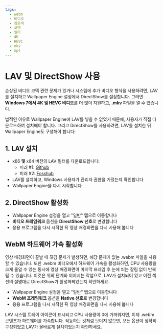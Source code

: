 ```yaml
---
tags:
  - webm
  - 비디오
  - 검은색
  - 코덱
  - 필터
  - 4K
  - HEVC
  - mkv
  - mp4
---
```


# LAV 및 DirectShow 사용
손상된 비디오 코덱 관련 문제가 있거나 시스템에 추가 비디오 형식을 사용하려면, LAV를 설치하고 Wallpaper Engine 설정에서 DirectShow를 설정합니다. 그러면 **Windows 7에서 4K 및 HEVC 비디오**를 더 많이 지원하고, **.mkv** 파일을 열 수 있습니다.

법적인 이유로 Wallpaper Engine에 LAV를 넣을 수 없었기 때문에, 사용자가 직접 다운로드하여 설치해야 합니다. 그리고 DirectShow를 사용하려면, LAV를 설치한 뒤 Wallpaper Engine도 구성해야 합니다:

## 1. LAV 설치
* x86 **및** x64 버전의 LAV 필터를 다운로드합니다:
  * 미러 #1: [Github](https://github.com/Nevcairiel/LAVFilters/releases)
  * 미러 #2: [Fosshub](https://www.fosshub.com/LAV-Filters.html)
* LAV를 설치하고, Windows 사용자가 관리자 권한을 가졌는지 확인합니다
* Wallpaper Engine을 다시 시작합니다

## 2. DirectShow 활성화
* Wallpaper Engine 설정을 열고 "일반" 탭으로 이동합니다
* **비디오 프레임워크** 옵션을 **DirectShow 선호**로 변경합니다
* 응용 프로그램을 다시 시작한 뒤 영상 배경화면을 다시 사용해 봅니다

## WebM 하드웨어 가속 활성화
영상 배경화면이 끝날 때 끊김 문제가 발생하면, 해당 문제가 없는 .webm 파일을 사용할 수 있습니다. 또한 .webm 비디오에서 하드웨어 가속을 활성화하면, CPU 사용량을 크게 줄일 수 있는 동시에 영상 배경화면이 마지막 프레임 후 눈에 띄는 잘림 없이 반복될 수 있습니다. 이것은 위의 단계와 이어지는 작업으로, LAV가 설치되어 있고 이전 섹션의 설명대로 DirectShow가 활성화되었는지 확인하세요.
* Wallpaper Engine 설정을 열고 "일반" 탭으로 이동합니다
* **WebM 프레임워크** 옵션을 **Native 선호**로 변경합니다
* 응용 프로그램을 다시 시작한 뒤 영상 배경화면을 다시 사용해 봅니다

LAV 시스템 트레이 아이콘이 표시되고 CPU 사용량이 0에 가까워지면, 이제 .webm 콘텐츠가 하드웨어를 가속합니다. 작동하는 것처럼 보이지 않으면, 모든 옵션이 정확히 구성되었고 LAV가 올바르게 설치되었는지 확인하세요.